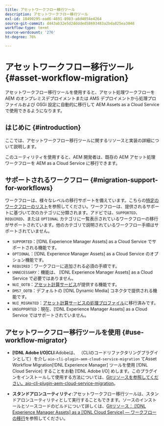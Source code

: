 ```yaml
---
title: アセットワークフロー移行ツール
description: アセットワークフロー移行ツール
exl-id: 18490295-ead6-4691-8983-a6d4054e4264
source-git-commit: d443ab32e5d2dddded58693483a2bda825ea3048
workflow-type: tm+mt
source-wordcount: '276'
ht-degree: 76%

---
```


# アセットワークフロー移行ツール {#asset-workflow-migration}

アセットワークフロー移行ツールを使用すると、アセット処理ワークフローを AEM のオンプレミスデプロイメントまたは AMS デプロイメントから処理プロファイルおよび OSGi 設定に自動的に移行して AEM Assets as a Cloud Service で使用できるようになります。

## はじめに {#introduction}

ここでは、アセットワークフロー移行ツールに関するリソースと実装の詳細について説明します。

このユーティリティを使用すると、AEM 開発者は、既存の AEM アセット処理ワークフローを AEM as a Cloud Service に移行できます。

## サポートされるワークフロー {#migration-support-for-workflows}

ワークフローは、様々なレベルの移行サポートを備えています。こちらの[特定のワークフローのリスト](https://github.com/adobe/aem-cloud-migration/blob/master/src/main/resources/workflowSteps.properties)を参照してください。ワークフローは、提供されるサポートに基づいて次のカテゴリに分類されます。アドビでは、`SUPPORTED`、`REQUIRED`、または `OPTIONAL` カテゴリに一覧表示されているワークフローの移行がサポートされています。他のカテゴリで説明されているワークフロー手順はサポートされていません。

* `SUPPORTED`：[!DNL Experience Manager Assets] as a Cloud Service でサポートされる機能です。
* `OPTIONAL`：[!DNL Experience Manager Assets] as a Cloud Service のオプション機能です。
* `REQUIRED`：ワークフローに追加される必須の手順です。
* `UNNECESSARY`：機能は、 [!DNL Experience Manager Assets] as a Cloud Service で必要ではありません。
* `NUI_OOTB`：[アセット計算サービス](/help/assets/asset-microservices-configure-and-use.md)が提供する機能です。
* `DMS7_OOTB`：デフォルトの [!DNL Dynamic Media] コネクタで提供される機能です。
* `NUI_MIGRATED`：[アセット計算サービスの処理プロファイル](/help/assets/asset-microservices-configure-and-use.md)に移行済みです。
* `UNSUPPORTED`：現在、[!DNL Experience Manager Assets] as a Cloud Service ではサポートされていません。

## アセットワークフロー移行ツールを使用 {#use-workflow-migrator}

* **[!DNL Adobe I/O]CLI**:Adobeは、 （CLIのコードリファクタリングプラグインとして）を介し `aio-cli-plugin-aem-cloud-service-migration` てAsset Workflow Migration[!DNL Experience Manager] ツールを使用 [!DNL Cloud Service] することをお勧 [!DNL Adobe I/O] めします。このプラグインをインストールして使用する方法については、[Gitリソースを参照してください。aio-cli-plugin-aem-cloud-service-migration](https://github.com/adobe/aio-cli-plugin-aem-cloud-service-migration#introduction)。

* **スタンドアロンユーティリティ**:アセットワークフロー移行ツールは、スタンドアロンユーティリティとして実行することもできます。ソースのインストールとソースコードのビルドについて詳しくは、[Gitリソース： [!DNL Experience Manager Assets] as a [!DNL Cloud Service]  — ワークフローの移行](https://github.com/adobe/aem-cloud-migration)を参照してください。
